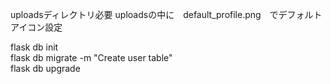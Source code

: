 uploadsディレクトリ必要
uploadsの中に　default_profile.png　でデフォルトアイコン設定


flask db init    
flask db migrate -m "Create user table"   
flask db upgrade

